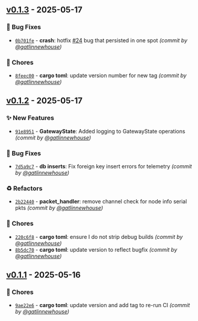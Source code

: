 

## [v0.1.3] - 2025-05-17
### :bug: Bug Fixes
- [`0b701fe`](https://github.com/coffee-and-telesense/meshtastic-telemetry-daemon-rs/commit/0b701fe5408dd6d45a137d4d486c9212ff1d9aea) - **crash**: hotfix [#24](https://github.com/coffee-and-telesense/meshtastic-telemetry-daemon-rs/pull/24) bug that persisted in one spot *(commit by [@gatlinnewhouse](https://github.com/gatlinnewhouse))*

### :wrench: Chores
- [`8feec00`](https://github.com/coffee-and-telesense/meshtastic-telemetry-daemon-rs/commit/8feec0029707cdbfe169baba5347960c8a5b46f2) - **cargo toml**: update version number for new tag *(commit by [@gatlinnewhouse](https://github.com/gatlinnewhouse))*


## [v0.1.2] - 2025-05-17
### :sparkles: New Features
- [`91e8951`](https://github.com/coffee-and-telesense/meshtastic-telemetry-daemon-rs/commit/91e8951bbb821b5ca2f36872b476d98c6bfe6b83) - **GatewayState**: Added logging to GatewayState operations *(commit by [@gatlinnewhouse](https://github.com/gatlinnewhouse))*

### :bug: Bug Fixes
- [`7d5a9c7`](https://github.com/coffee-and-telesense/meshtastic-telemetry-daemon-rs/commit/7d5a9c7d8a359c85fdbe5727444cc1ece2a2c59c) - **db inserts**: Fix foreign key insert errors for telemetry *(commit by [@gatlinnewhouse](https://github.com/gatlinnewhouse))*

### :recycle: Refactors
- [`2b22440`](https://github.com/coffee-and-telesense/meshtastic-telemetry-daemon-rs/commit/2b224402e3a37b8209e8e01d7e3865ac49489e77) - **packet_handler**: remove channel check for node info serial pkts *(commit by [@gatlinnewhouse](https://github.com/gatlinnewhouse))*

### :wrench: Chores
- [`220c6f8`](https://github.com/coffee-and-telesense/meshtastic-telemetry-daemon-rs/commit/220c6f8bd77385a6b401ebf51cea3a2a9affda2a) - **cargo toml**: ensure I do not strip debug builds *(commit by [@gatlinnewhouse](https://github.com/gatlinnewhouse))*
- [`8b5dc70`](https://github.com/coffee-and-telesense/meshtastic-telemetry-daemon-rs/commit/8b5dc70372cd4d6ada107e86622ace2f5ae93a1e) - **cargo toml**: update version to reflect bugfix *(commit by [@gatlinnewhouse](https://github.com/gatlinnewhouse))*


## [v0.1.1] - 2025-05-16
### :wrench: Chores
- [`9ae22e6`](https://github.com/coffee-and-telesense/meshtastic-telemetry-daemon-rs/commit/9ae22e6f1a2c5f0c4093c31e0539bafc409bfc47) - **cargo toml**: update version and add tag to re-run CI *(commit by [@gatlinnewhouse](https://github.com/gatlinnewhouse))*

[v0.1.1]: https://github.com/coffee-and-telesense/meshtastic-telemetry-daemon-rs/compare/v0.1.0...v0.1.1
[v0.1.2]: https://github.com/coffee-and-telesense/meshtastic-telemetry-daemon-rs/compare/v0.1.1...v0.1.2
[v0.1.3]: https://github.com/coffee-and-telesense/meshtastic-telemetry-daemon-rs/compare/v0.1.2...v0.1.3
